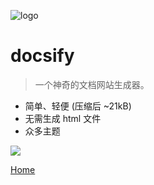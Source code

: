 <!-- _coverpage.md -->

![logo](https://raw.githubusercontent.com/lieflatjtm/image/master/202207071048850.webp)

# docsify

> 一个神奇的文档网站生成器。

- 简单、轻便 (压缩后 ~21kB)
- 无需生成 html 文件
- 众多主题

<!-- 背景图片 -->

<!-- ![]() -->

<!-- 背景色 -->

![](#f0f0f0)


[Home](/Docs/READMD.md)